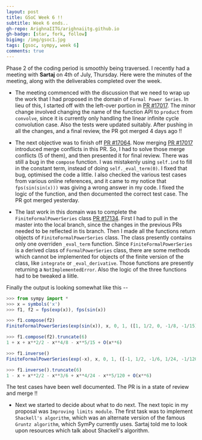 ```yaml
---
layout: post
title: GSoC Week 6 !!
subtitle: Week 6 ends..
gh-repo: ArighnaIITG/arighnaiitg.github.io
gh-badge: [star, fork, follow]
bigimg: /img/gsoc1.jpg
tags: [gsoc, sympy, week 6]
comments: true
---
```


Phase 2 of the coding period is smoothly being traversed. I recently had a meeting with **Sartaj** on 4th of July, Thursday. Here were the minutes of the meeting, along with the deliverables completed over the week.

   - The meeting commenced with the discussion that we need to wrap up the work that I had proposed in the domain of `Formal Power Series`. In lieu of this, I started off with the left-over portion in [PR #17017](https://github.com/sympy/sympy/pull/17017). The minor change involved changing the name of the function API to `product` from `convolve`, since it is currently only handling the linear infinite cycle convolution case. Also the tests were updated suitably. After pushing in all the changes, and a final review, the PR got merged 4 days ago !!
   
   - The next objective was to finish off [PR #17064](https://github.com/sympy/sympy/pull/17064). Now merging [PR #17017](https://github.com/sympy/sympy/pull/17017) introduced merge conflicts in this PR. So, I had to solve those merge conflicts (5 of them), and then presented it for final review. There was still a bug in the `compose` function. I was mistakenly using `self.ind` to fill in the constant term, instead of doing `self._eval_term(0)`. I fixed that bug, optimised the code a little. I also checked the various test cases from various online references, and it came to my notice that `fps(sin(sin(x)))` was giving a wrong answer in my code. I fixed the logic of the function, and then documented the correct test case. The PR got merged yesterday.
   
   - The last work in this domain was to complete the `FiniteFormalPowerSeries` class [PR #17134](https://github.com/sympy/sympy/pull/17134). First I had to pull in the master into the local branch, since the changes in the previous PRs needed to be reflected in tis branch. Then I made all the functions return objects of `FiniteFormalPowerSeries` class. The class presently contains only one overriden `_eval_term` function. Since `FiniteFormalPowerSeries` is a derived class of `FormalPowerSeries` class, there are some methods which cannot be implemented for objects of the finite version of the class, like `integrate` or `_eval_derivative`. Those functions are presently returning a `NotImplementedError`. Also the logic of the three functions had to be tweaked a liitle.
   
   Finally the output is looking somewhat like this --
  
```javascript
>>> from sympy import *
>>> x = symbols('x')
>>> f1, f2 = fps(exp(x)), fps(sin(x))

>>> f1.compose(f2)
FiniteFormalPowerSeries(exp(sin(x)), x, 0, 1, ([1, 1/2, 0, -1/8, -1/15], SeqFormula(x**_k, (_k, 0, oo)), 1))

>>> f1.compose(f2).truncate(6)
1 + x + x**2/2 - x**4/8 - x**5/15 + O(x**6)

>>> f1.inverse()
FiniteFormalPowerSeries(exp(-x), x, 0, 1, ([-1, 1/2, -1/6, 1/24, -1/120], SeqFormula(x**_k, (_k, 0, oo)), 1))

>>> f1.inverse().truncate(6)
1 - x + x**2/2 - x**3/6 + x**4/24 - x**5/120 + O(x**6)
```

The test cases have been well documented. The PR is in a state of review and merge !!

  - Next we started to decide about what to do next. The next topic in my proposal was `Improving limits module`. The first task was to implement `Shackell's algorithm`, which was an alternate version of the famous `Gruntz algorithm`, which SymPy currently uses. Sartaj told me to look upon resources which talk about Shackell's algorithm.
